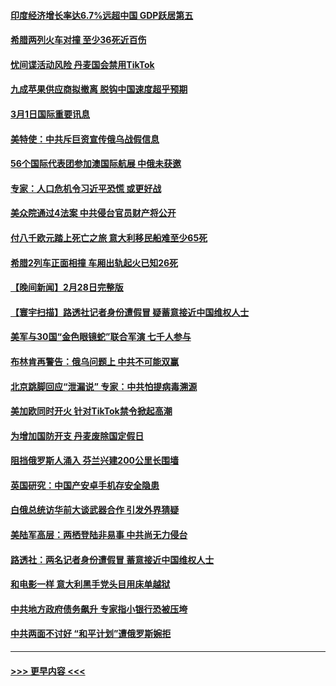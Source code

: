 #### [印度经济增长率达6.7%远超中国 GDP跃居第五](../pages/prog202/a103660135.md?t=03020643) 
#### [希腊两列火车对撞 至少36死近百伤](../pages/prog202/a103660122.md?t=03020643) 
#### [忧间谍活动风险 丹麦国会禁用TikTok](../pages/prog202/a103660034.md?t=03020643) 
#### [九成苹果供应商拟撤离 脱钩中国速度超乎预期](../pages/prog202/a103660031.md?t=03020643) 
#### [3月1日国际重要讯息](../pages/prog202/a103659923.md?t=03020643) 
#### [美特使：中共斥巨资宣传俄乌战假信息](../pages/prog202/a103659859.md?t=03020643) 
#### [56个国际代表团参加澳国际航展 中俄未获邀](../pages/prog202/a103659865.md?t=03020643) 
#### [专家：人口危机令习近平恐慌 或更好战](../pages/prog202/a103659872.md?t=03020643) 
#### [美众院通过4法案 中共侵台官员财产将公开](../pages/prog202/a103659837.md?t=03020643) 
#### [付八千欧元踏上死亡之旅 意大利移民船难至少65死](../pages/prog202/a103659788.md?t=03020643) 
#### [希腊2列车正面相撞 车厢出轨起火已知26死](../pages/prog202/a103659740.md?t=03020643) 
#### [【晚间新闻】2月28日完整版](../pages/prog202/a103659672.md?t=03020643) 
#### [【寰宇扫描】路透社记者身份遭假冒 疑蓄意接近中国维权人士](../pages/prog202/a103659646.md?t=03020643) 
#### [美军与30国“金色眼镜蛇”联合军演 七千人参与](../pages/prog202/a103659629.md?t=03020643) 
#### [布林肯再警告：俄乌问题上 中共不可能双赢](../pages/prog202/a103659578.md?t=03020643) 
#### [北京跳脚回应“泄漏说” 专家：中共怕提病毒溯源](../pages/prog202/a103659588.md?t=03020643) 
#### [美加欧同时开火 针对TikTok禁令掀起高潮](../pages/prog202/a103659581.md?t=03020643) 
#### [为增加国防开支 丹麦废除国定假日](../pages/prog202/a103659573.md?t=03020643) 
#### [阻挡俄罗斯人涌入 芬兰兴建200公里长围墙](../pages/prog202/a103659569.md?t=03020643) 
#### [英国研究：中国产安卓手机存安全隐患](../pages/prog202/a103659435.md?t=03020643) 
#### [白俄总统访华前大谈武器合作 引发外界猜疑](../pages/prog202/a103659426.md?t=03020643) 
#### [美陆军高层：两栖登陆非易事 中共尚无力侵台](../pages/prog202/a103659339.md?t=03020643) 
#### [路透社：两名记者身份遭假冒 蓄意接近中国维权人士](../pages/prog202/a103659340.md?t=03020643) 
#### [和电影一样 意大利黑手党头目用床单越狱](../pages/prog202/a103659096.md?t=03020643) 
#### [中共地方政府债务飙升 专家指小银行恐被压垮](../pages/prog202/a103659106.md?t=03020643) 
#### [中共两面不讨好 “和平计划”遭俄罗斯婉拒](../pages/prog202/a103659114.md?t=03020643) 

----
#### [ >>> 更早内容 <<< ](../indexes/prog202-earlier.md)
